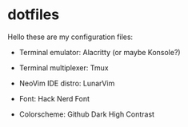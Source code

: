 # dotfiles

Hello these are my configuration files:

* Terminal emulator: Alacritty (or maybe Konsole?)

* Terminal multiplexer: Tmux

* NeoVim IDE distro: LunarVim

* Font: Hack Nerd Font

* Colorscheme: Github Dark High Contrast
